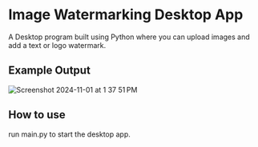 
# Image Watermarking Desktop App

A Desktop program built using Python where you can upload images and add a text or logo watermark.

## Example Output
![Screenshot 2024-11-01 at 1 37 51 PM](https://github.com/user-attachments/assets/66263275-a574-4051-a84c-8bc73c2a9712)

## How to use
run main.py to start the desktop app.
